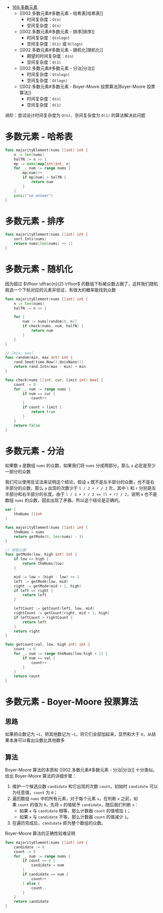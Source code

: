 - [169.多数元素](https://leetcode.cn/problems/majority-element/)
	- [[002.多数元素#多数元素 - 哈希表|哈希表]]
		- 时间复杂度：`O(n)`
		- 空间复杂度：`O(n)`
	- [[002.多数元素#多数元素 - 排序|排序]]
		- 时间复杂度：`O(nlogn)`
		- 空间复杂度：`O(1)` 或 `O(logn)`
	- [[002.多数元素#多数元素 - 随机化|随机化]]
		- 期望的时间复杂度：`O(n)`
		- 空间复杂度：`O(1)`
	- [[002.多数元素#多数元素 - 分治|分治]]
		- 时间复杂度：`O(nlogn)`
		- 空间复杂度：`O(logn)`
	- [[002.多数元素#多数元素 - Boyer-Moore 投票算法|Boyer-Moore 投票算法]]
		- 时间复杂度：`O(n)`
		- 空间复杂度：`O(1)`

进阶：尝试设计时间复杂度为 `O(n)`、空间复杂度为 `O(1)` 的算法解决此问题

# 多数元素 - 哈希表

```go
func majorityElement(nums []int) int {
	n := len(nums)
	halfN := n >> 1
	mp := make(map[int]int, n)
	for _, num := range nums {
		mp[num]++
		if mp[num] > halfN {
			return num
		}
	}
	panic("no answer")
}
```

# 多数元素 - 排序

```go
func majorityElement(nums []int) int {
	sort.Ints(nums)
	return nums[len(nums) >> 1]
}
```


# 多数元素 - 随机化

因为超过 $\lfloor \dfrac{n}{2} \rfloor$ 的数组下标被众数占据了，这样我们随机挑选一个下标对应的元素并验证，有很大的概率能找到众数

```go
func majorityElement(nums []int) int {
	n := len(nums)
	halfN := n >> 1

	for {
		num := nums[random(0, n)]
		if check(nums, num, halfN) {
			return num
		}
	}
}

// [min, max)
func random(min, max int) int {
	rand.Seed(time.Now().UnixNano())
	return rand.Intn(max - min) + min
}

func check(nums []int, cur, limit int) bool {
	count := 0
	for _, num := range nums {
		if num == cur {
			count++
		}
		if count > limit {
			return true
		}
	}
	return false
}
```

# 多数元素 - 分治

如果数 `a` 是数组 `nums` 的众数，如果我们将 `nums` 分成两部分，那么 `a` 必定是至少一部分的众数

我们可以使用反证法来证明这个结论。假设 `a` 既不是左半部分的众数，也不是右半部分的众数，那么 `a` 出现的次数少于 `l / 2 + r / 2` 次，其中 `l` 和 `r` 分别是左半部分和右半部分的长度。由于 `l / 2 + r / 2 <= (l + r) / 2`，说明 `a` 也不是数组 `nums` 的众数，因此出现了矛盾。所以这个结论是正确的。

```go
var (
	theNums []int
)

func majorityElement(nums []int) int {
	theNums = nums
	return getMode(0, len(nums) - 1)
}

// 获取众数
func getMode(low, high int) int {
	if low == high {
		return theNums[low]
	}

	mid := low + (high - low) >> 1
	left := getMode(low, mid)
	right := getMode(mid + 1, high)
	if left == right {
		return left
	}

	leftCount := getCount(left, low, mid)
	rightCount := getCount(right, mid + 1, high)
	if leftCount > rightCount {
		return left
	}
	return right
}

func getCount(val, low, high int) int {
	count := 0
	for _, num := range theNums[low:high + 1] {
		if num == val {
			count++
		}
	}
	return count
}
```

# 多数元素 - Boyer-Moore 投票算法

## 思路

如果把众数记为 `+1`，把其他数记为 `−1`，将它们全部加起来，显然和大于 `0`，从结果本身可以看出众数比其他数多

## 算法

Boyer-Moore 算法的本质和 [[002.多数元素#多数元素 - 分治|分治]] 十分类似。给出 Boyer-Moore 算法的详细步骤：

1. 维护一个候选众数 `candidate` 和它出现的次数 `count`。初始时 `candidate` 可以为任意值，`count` 为 `0`；
2. 遍历数组 `nums` 中的所有元素，对于每个元素 `x`，在判断 `x` 之前，如果 `count` 的值为 `0`，先将 `x` 的值赋予 `candidate`，随后我们判断 `x`：
	- 如果 `x` 与 `candidate` 相等，那么计数器 `count` 的值增加 `1`；
	- 如果 `x` 与 `candidate` 不等，那么计数器 `count` 的值减少 `1`。
3. 在遍历完成后，`candidate` 即为整个数组的众数。

Boyer-Moore 算法的正确性较难证明

```go
func majorityElement(nums []int) int {
	candidate := 0
	count := 0
	for _, num := range nums {
		if count == 0 {
			candidate = num
		}
		if candidate == num {
			count++
		} else {
			count--
		}
	}
	return candidate
}
```
